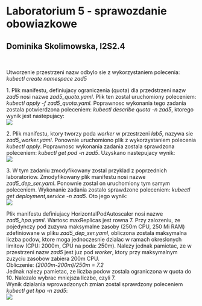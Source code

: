 <h1>Laboratorium 5 - sprawozdanie obowiazkowe</h1>
<h2>Dominika Skolimowska, I2S2.4</h2>
<br />
<p>
  Utworzenie przestrzeni nazw odbylo sie z wykorzystaniem polecenia:
  <i>kubectl create namespace zad5</i> 
</p>
<p>
  1. Plik manifestu, definiujacy ograniczenia (quota) dla przedstrzeni nazw <i>zad5</i> nosi nazwe <i>zad5_quota.yaml</i>. Plik ten zostal uruchomiony poleceniem: <i>kubectl apply -f zad5_quota.yaml. </i>Poprawnosc wykonania tego zadania zostala potwierdzona poleceniem: <i>kubectl describe quota -n zad5</i>, ktorego wynik jest nastepujacy:
<br />
  <image src="quota.png" />
</p> 
<p>
  2. Plik manifestu, ktory tworzy poda <i>worker</i> w przestrzeni <i>lab5</i>, nazywa sie <i>zad5_worker.yaml</i>. Ponownie uruchomiono plik z wykorzystaniem polecenia <i>kubectl apply</i>. Poprawnosc wykonania zadania zostala sprawdzona poleceniem: <i>kubectl get pod -n zad5</i>. Uzyskano nastepujacy wynik:
  <br />
  <image src="worker.png" />
</p>
<p>
  3. W tym zadaniu zmodyfikowany zostal przyklad z poprzednich laboratoriow. Zmodyfikowany plik manifestu nosi nazwe <i>zad5_dep_ser.yaml</i>. Ponownie zostal on uruchomiony tym samym poleceniem. Wykonanie zadania zostalo sprawdzone poleceniem: <i>kubectl get deployment,service -n zad5</i>. Oto jego wynik:
  <br />
  <image src="depser.png" />
</p>
<p>
  Plik manifestu definiujacy HorizontalPodAutoscaler nosi nazwe <i>zad5_hpa.yaml</i>. Wartosc maxReplicas jest rowna 7. Przy zalozeniu, ze pojedynczy pod zuzywa maksymalne zasoby (250m CPU, 250 Mi RAM) zdefiniowane w pliku <i>zad5_dep_ser.yaml</i>, obliczona zostala maksymalna liczba podow, ktore moga jednoczesnie dzialac w ramach okreslonych limitow (CPU: 2000m, CPU na poda: 250m). Nalezy jednak pamietac, ze w przestrzeni nazw <i>zad5</i> jest juz pod <i>worker</i>, ktory przy maksymalnym zuzyciu zasobow zabiera 200m CPU.
  <br />
  Obliczenie: <i>(2000m-200m)/250m = 7.2</i>
  <br /> Jednak nalezy pamietac, ze liczba podow zostala ograniczona w quota do 10. Nalezalo wybrac mniejsza liczbe, czyli 7.
  <br /> Wynik dzialania wprowadzonych zmian zostal sprawdzony poleceniem <i>kubectl get hpa -n zad5</i>:
  <br />
  <image src="hpa.png" />
</p>

